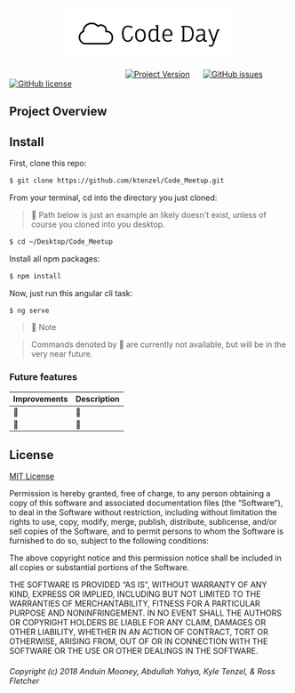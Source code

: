 <p align="center"><img width="60%" src="src/assets/images/codeDay_logo.png"></p>

&nbsp;&nbsp;&nbsp;&nbsp;&nbsp;&nbsp;&nbsp;&nbsp;&nbsp;&nbsp;&nbsp;&nbsp;&nbsp;&nbsp;&nbsp;&nbsp;&nbsp;&nbsp;&nbsp;&nbsp;&nbsp;&nbsp;&nbsp;&nbsp;&nbsp;&nbsp;&nbsp;&nbsp;&nbsp;&nbsp;&nbsp;&nbsp;&nbsp;
&nbsp;&nbsp;&nbsp;&nbsp;&nbsp;&nbsp;&nbsp;&nbsp;&nbsp;&nbsp;&nbsp;&nbsp;&nbsp;&nbsp;
&nbsp;&nbsp;&nbsp;
[![Project Version](https://img.shields.io/badge/Ver-0.1.0-blue.svg?style=for-the-badge)](https://github.com/ktenzel/Code_Meetup.git)
&nbsp;&nbsp;&nbsp;&nbsp;
[![GitHub issues](https://img.shields.io/github/issues/ktenzel/Code_Meetup.svg?style=for-the-badge)](https://github.com/ktenzel/Code_Meetup/issues)
&nbsp;&nbsp;&nbsp;&nbsp;
[![GitHub license](https://img.shields.io/github/license/ktenzel/Code_Meetup.svg?style=for-the-badge)](https://github.com/ktenzel/Code_Meetup/blob/master/LICENSE)


## Project Overview
<!-- Basic Overview goes here -->

## Install

First, clone this repo:

```sh
$ git clone https://github.com/ktenzel/Code_Meetup.git
```

From your terminal, cd into the directory you just cloned:

> :children_crossing: Path below is just an example an likely doesn't exist, unless of course you cloned into you desktop.

```sh
$ cd ~/Desktop/Code_Meetup
```

Install all npm packages:

```sh
$ npm install
```

Now, just run this angular cli task:

```sh
$ ng serve
```

> :bell: Note

> Commands denoted by :construction: are currently not available, but will be in the very near future.
### Future features

| Improvements | Description |
| :------------- | :------------- |
| :construction: | :construction: |   
| :construction: | :construction: |

## License

[MIT License][Arbitrary case-insensitive reference text]

Permission is hereby granted, free of charge, to any person obtaining a copy of this software and associated documentation files (the “Software”), to deal in the Software without restriction, including without limitation the rights to use, copy, modify, merge, publish, distribute, sublicense, and/or sell copies of the Software, and to permit persons to whom the Software is furnished to do so, subject to the following conditions:

The above copyright notice and this permission notice shall be included in all copies or substantial portions of the Software.

THE SOFTWARE IS PROVIDED “AS IS”, WITHOUT WARRANTY OF ANY KIND, EXPRESS OR IMPLIED, INCLUDING BUT NOT LIMITED TO THE WARRANTIES OF MERCHANTABILITY, FITNESS FOR A PARTICULAR PURPOSE AND NONINFRINGEMENT. IN NO EVENT SHALL THE AUTHORS OR COPYRIGHT HOLDERS BE LIABLE FOR ANY CLAIM, DAMAGES OR OTHER LIABILITY, WHETHER IN AN ACTION OF CONTRACT, TORT OR OTHERWISE, ARISING FROM, OUT OF OR IN CONNECTION WITH THE SOFTWARE OR THE USE OR OTHER DEALINGS IN THE SOFTWARE.

###### Copyright (c) 2018 Anduin Mooney, Abdullah Yahya, Kyle Tenzel, & Ross Fletcher

[arbitrary case-insensitive reference text]: https://ayahya.mit-license.org
